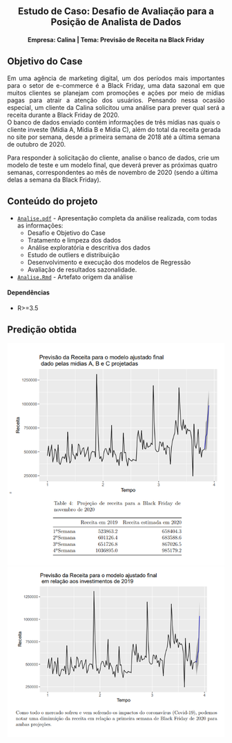

<div align="center">    
 
## Estudo de Caso: Desafio de Avaliação para a Posição de Analista de Dados
#### Empresa: Calina | Tema: Previsão de Receita na Black Friday


</div>



## Objetivo do Case
 <div text-align="justify" align="justify">    
Em uma agência de marketing digital, um dos períodos mais importantes para o setor de e-commerce é a Black Friday, uma data sazonal em que muitos clientes se planejam com promoções e ações por meio de mídias pagas para atrair a atenção dos usuários. Pensando nessa ocasião especial, um cliente da Calina solicitou uma análise para prever qual será a receita durante a Black Friday de 2020.
</div>
O banco de dados enviado contém informações de três mídias nas quais o cliente investe (Mídia A, Mídia B e Mídia C), além do total da receita gerada no site por semana, desde a primeira semana de 2018 até a última semana de outubro de 2020.

Para responder à solicitação do cliente, analise o banco de dados, crie um modelo de teste e um modelo final, que deverá prever as próximas quatro semanas, correspondentes ao mês de novembro de 2020 (sendo a última delas a semana da Black Friday).
</div>

## Conteúdo do projeto

 - [`Analise.pdf`](./AnaliseRegressao/Analise.pdf) - Apresentação completa da análise realizada, com todas as informações:
    - Desafio e Objetivo do Case
    - Tratamento e limpeza dos dados
    - Análise exploratória e descritiva dos dados
    - Estudo de outliers e distribuição
    - Desenvolvimento e execução dos modelos de Regressão
    - Avaliação de resultados sazonalidade. 
  - [`Analise.Rmd`](./AnaliseRegressao/Analise.Rmd) - Artefato origem da análise

#### Dependências
-  R>=3.5

## Predição obtida


<div align="center">   

![image](./AnaliseRegressao/trend.png)
![image](./AnaliseRegressao/trend1.png)

</div>


